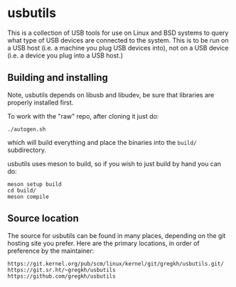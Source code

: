 <!---
SPDX-License-Identifier: GPL-2.0-or-later
Copyright (c) 2018 Greg Kroah-Hartman <gregkh@linuxfoundation.org>
-->
# usbutils

This is a collection of USB tools for use on Linux and BSD systems to
query what type of USB devices are connected to the system.  This is to
be run on a USB host (i.e. a machine you plug USB devices into), not on
a USB device (i.e. a device you plug into a USB host.)

## Building and installing

Note, usbutils depends on libusb and libudev, be sure that libraries are
properly installed first.

To work with the "raw" repo, after cloning it just do:

	./autogen.sh

which will build everything and place the binaries into the `build/`
subdirectory.

usbutils uses meson to build, so if you wish to just build by hand you can do:

	meson setup build
	cd build/
	meson compile

## Source location

The source for usbutils can be found in many places, depending on the git
hosting site you prefer.  Here are the primary locations, in order of
preference by the maintainer:

    https://git.kernel.org/pub/scm/linux/kernel/git/gregkh/usbutils.git/
    https://git.sr.ht/~gregkh/usbutils
    https://github.com/gregkh/usbutils

